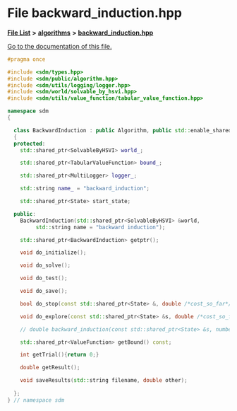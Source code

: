 
# File backward\_induction.hpp

[**File List**](files.md) **>** [**algorithms**](dir_baab9deb2ceef290d17fdadea9d6b69b.md) **>** [**backward\_induction.hpp**](backward__induction_8hpp.md)

[Go to the documentation of this file.](backward__induction_8hpp.md) 


````cpp
#pragma once

#include <sdm/types.hpp>
#include <sdm/public/algorithm.hpp>
#include <sdm/utils/logging/logger.hpp>
#include <sdm/world/solvable_by_hsvi.hpp>
#include <sdm/utils/value_function/tabular_value_function.hpp>

namespace sdm
{

  class BackwardInduction : public Algorithm, public std::enable_shared_from_this<BackwardInduction>
  {
  protected:
    std::shared_ptr<SolvableByHSVI> world_;

    std::shared_ptr<TabularValueFunction> bound_;

    std::shared_ptr<MultiLogger> logger_;

    std::string name_ = "backward_induction";

    std::shared_ptr<State> start_state;

  public:
    BackwardInduction(std::shared_ptr<SolvableByHSVI> &world,
         std::string name = "backward induction");

    std::shared_ptr<BackwardInduction> getptr();

    void do_initialize();

    void do_solve();

    void do_test();

    void do_save();

    bool do_stop(const std::shared_ptr<State> &, double /*cost_so_far*/, number);

    void do_explore(const std::shared_ptr<State> &s, double /*cost_so_far*/, number h);

    // double backward_induction(const std::shared_ptr<State> &s, number h);

    std::shared_ptr<ValueFunction> getBound() const;

    int getTrial(){return 0;}

    double getResult();

    void saveResults(std::string filename, double other);
    
  };
} // namespace sdm
````

